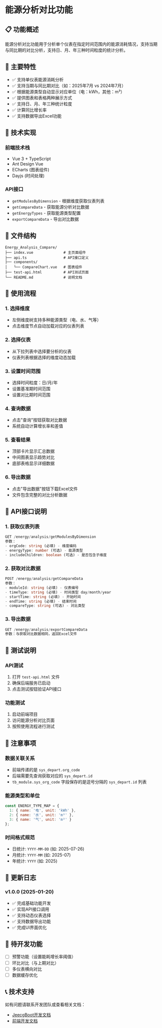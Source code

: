 # 能源分析对比功能

## 📋 功能概述

能源分析对比功能用于分析单个仪表在指定时间范围内的能源消耗情况，支持当期与同比期的对比分析，支持日、月、年三种时间粒度的统计分析。

## 🚀 主要特性

- ✅ 支持单仪表能源消耗分析
- ✅ 支持当期与同比期对比（如：2025年7月 vs 2024年7月）
- ✅ 根据能源类型自动显示对应单位（电：kWh，其他：m³）
- ✅ 提供图表和表格两种展示方式
- ✅ 支持日、月、年三种统计粒度
- ✅ 计算同比增长率
- ✅ 支持数据导出Excel功能

## 🔧 技术实现

### 前端技术栈
- Vue 3 + TypeScript
- Ant Design Vue
- ECharts (图表组件)
- Dayjs (时间处理)

### API接口
- `getModulesByDimension` - 根据维度获取仪表列表
- `getCompareData` - 获取能源分析对比数据
- `getEnergyTypes` - 获取能源类型配置
- `exportCompareData` - 导出对比数据

## 📁 文件结构

```
Energy_Analysis_Compare/
├── index.vue              # 主页面组件
├── api.ts                 # API接口定义
├── components/
│   └── CompareChart.vue   # 图表组件
├── test-api.html          # API测试页面
└── README.md              # 说明文档
```

## 🎯 使用流程

### 1. 选择维度
- 左侧维度树支持多种能源类型（电、水、气等）
- 点击维度节点自动加载对应的仪表列表

### 2. 选择仪表
- 从下拉列表中选择要分析的仪表
- 仪表列表根据选择的维度动态加载

### 3. 设置时间范围
- 选择时间粒度：日/月/年
- 设置基准期时间范围
- 设置对比期时间范围

### 4. 查询数据
- 点击"查询"按钮获取对比数据
- 系统自动计算增长率和差值

### 5. 查看结果
- 顶部卡片显示汇总数据
- 中间图表显示趋势对比
- 底部表格显示详细数据

### 6. 导出数据
- 点击"导出数据"按钮下载Excel文件
- 文件包含完整的对比分析数据

## 🔌 API接口说明

### 1. 获取仪表列表
```typescript
GET /energy/analysis/getModulesByDimension
参数：
- orgCode: string (必填) - 维度编码
- energyType: number (可选) - 能源类型
- includeChildren: boolean (可选) - 是否包含子维度
```

### 2. 获取对比数据
```typescript
POST /energy/analysis/getCompareData
参数：
- moduleId: string (必填) - 仪表编号
- timeType: string (必填) - 时间类型 day/month/year
- startTime: string (必填) - 开始时间
- endTime: string (必填) - 结束时间
- compareType: string (可选) - 对比类型
```

### 3. 导出数据
```typescript
GET /energy/analysis/exportCompareData
参数：与获取对比数据相同，返回Excel文件
```

## 🧪 测试说明

### API测试
1. 打开 `test-api.html` 文件
2. 确保后端服务已启动
3. 点击测试按钮验证API接口

### 功能测试
1. 启动前端项目
2. 访问能源分析对比页面
3. 按照使用流程进行测试

## 📝 注意事项

### 数据关联关系
- 前端传递的是 `sys_depart.org_code`
- 后端需要先查询获取对应的 `sys_depart.id`
- `tb_module.sys_org_code` 字段保存的是逗号分隔的 `sys_depart.id` 列表

### 能源类型和单位
```javascript
const ENERGY_TYPE_MAP = {
  1: { name: '电', unit: 'kWh' },
  2: { name: '水', unit: 'm³' },
  3: { name: '气', unit: 'm³' }
};
```

### 时间格式规范
- 日统计: `YYYY-MM-DD` (如: 2025-07-26)
- 月统计: `YYYY-MM` (如: 2025-07)
- 年统计: `YYYY` (如: 2025)

## 🔄 更新日志

### v1.0.0 (2025-01-20)
- ✅ 完成基础功能开发
- ✅ 实现API接口调用
- ✅ 支持动态仪表选择
- ✅ 支持数据导出功能
- ✅ 完成UI界面优化

## 🚧 待开发功能

- [ ] 预警功能（设置能耗增长率阈值）
- [ ] 环比对比（与上期对比）
- [ ] 多仪表横向对比
- [ ] 数据缓存优化

## 📞 技术支持

如有问题请联系开发团队或查看相关文档：
- [JeecgBoot开发文档](http://help.jeecg.com/java/)
- [前端开发文档](https://help.jeecg.com/ui/)
